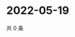 # 2022-05-19

共 0 条

<!-- BEGIN WEIBO -->
<!-- 最后更新时间 Thu May 19 2022 22:12:43 GMT+0800 (China Standard Time) -->

<!-- END WEIBO -->
